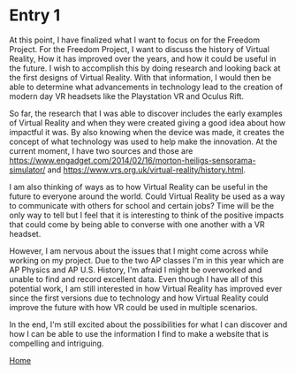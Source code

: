 # Entry 1

At this point, I have finalized what I want to focus on for the Freedom Project. For the Freedom Project, I want to discuss the history of Virtual Reality, How it has improved over the years, and how it could be useful in the future. I wish to accomplish this by doing research and looking back at the first designs of Virtual Reality. With that information, I would then be able to determine what advancements in technology lead to the creation of modern day VR headsets like the Playstation VR and Oculus Rift.

So far, the research that I was able to discover includes the early examples of Virtual Reality and when they were created giving a good idea about how impactful it was. By also knowing when the device was made, it creates the concept of what technology was used to help make 
the innovation. At the current moment, I have two sources and those are https://www.engadget.com/2014/02/16/morton-heiligs-sensorama-simulator/ and https://www.vrs.org.uk/virtual-reality/history.html.

I am also thinking of ways as to how Virtual Reality can be useful in the future to everyone around the world. Could Virtual Reality be used as a way to communicate with others for school and certain jobs? Time will be the only way to tell but I feel that it is interesting to think of the positive impacts that could come by being able to converse with one another with a VR headset.

However, I am nervous about the issues that I might come across while working on my project. Due to the two AP classes I'm in this year which are AP Physics and AP U.S. History, I'm afraid I might be overworked and unable to find and record excellent data. Even though I have all of this potential work, I am still interested in how Virtual Reality has improved ever since the first versions due to technology and how Virtual Reality could improve the future with how VR could be used in multiple scenarios.

In the end, I'm still excited about the possibilities for what I can discover and how I can be able to use the information I find to make a website that is compelling and intriguing.

[Home](../README.md)
